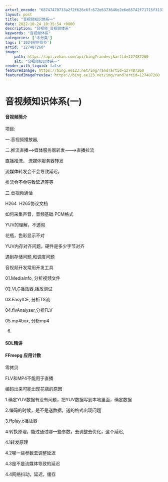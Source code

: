 ```yaml
---
arturl_encode: "68747470733a2f2f626c6f:672e6373646e2e6e65742f71715f313333353835373332302f:61727469636c652f64657461696c732f313237343837323630"
layout: post
title: "音视频知识体系一"
date: 2022-10-24 10:35:54 +0800
description: "音视频_音视频体系"
keywords: "音视频体系"
categories: ['未分类']
tags: ['1024程序员节']
artid: "127487260"
image:
    path: https://api.vvhan.com/api/bing?rand=sj&artid=127487260
    alt: "音视频知识体系一"
render_with_liquid: false
featuredImage: https://bing.ee123.net/img/rand?artid=127487260
featuredImagePreview: https://bing.ee123.net/img/rand?artid=127487260
---
```


# 音视频知识体系(一)

#### 音视频简介

项目:

一.音视频播放器,

二.推流直播-->媒体服务器转发--->直播拉流

直播推流， 流媒体服务器转发

流媒体转发会不会导致延迟，

推流会不会导致延迟等等

三.音视频通话

H264  H265协议文档

如何采集声音，音频基础 PCM格式

YUV的理解，不透彻

花瓶，色彩显示不对

YUV内存对齐问题，硬件是多少字节对齐

遇到存储问题,和调度问题

音视频开发常用开发工具

01.MediaInfo, 分析视频文件

02.VLC播放器,播放测试

03.EasyICE, 分析TS流

04.flvAnalyser,分析FLV

05.mp4box, 分析mp4

06.

#### SDL精讲

#### FFmepg 应用计数

零拷贝

FLV和MP4不能用于直播

编码出来可能出现花瓶的原因

1.确定YUV数据有没有问题，把YUV数据写到本地里面，确定数据

2.编码的时候，是不是送数据，送的格式出现问题

3.ffplay.c播放器

4.转换原理，能过通过哪一些参数，去调整去优化，这个延迟,

4.1转发原理

4.2哪一些参数去调整延迟

4.3是不是流媒体导致的延迟

4.4网络抖动，延迟，缓存

####